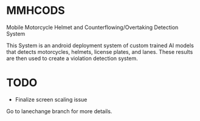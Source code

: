 # MMHCODS
Mobile Motorcycle Helmet and Counterflowing/Overtaking Detection System

This System is an android deployment system of custom trained AI models that detects motorcycles, helmets, license plates, and lanes. 
These results are then used to create a violation detection system.

# TODO
- Finalize screen scaling issue

Go to lanechange branch for more details.
